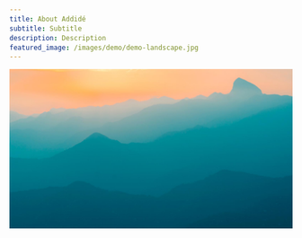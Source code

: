 ```yaml
---
title: About Addidé
subtitle: Subtitle
description: Description
featured_image: /images/demo/demo-landscape.jpg
---
```


![](/images/demo/demo-landscape.jpg)

